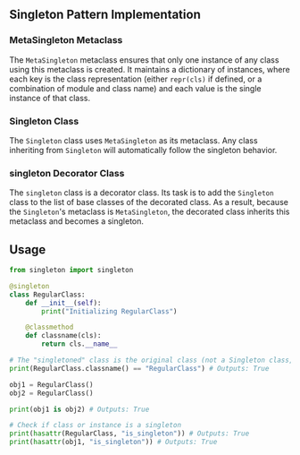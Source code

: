 ## Singleton Pattern Implementation

### MetaSingleton Metaclass

The `MetaSingleton` metaclass ensures that only one instance of any class using this metaclass is created. It maintains a dictionary of instances, where each key is the class representation (either `repr(cls)` if defined, or a combination of module and class name) and each value is the single instance of that class.

### Singleton Class

The `Singleton` class uses `MetaSingleton` as its metaclass. Any class inheriting from `Singleton` will automatically follow the singleton behavior.

### singleton Decorator Class

The `singleton` class is a decorator class. Its task is to add the `Singleton` class to the list of base classes of the decorated class. As a result, because the `Singleton`'s metaclass is `MetaSingleton`, the decorated class inherits this metaclass and becomes a singleton.

## Usage

```python
from singleton import singleton

@singleton
class RegularClass:
    def __init__(self):
        print("Initializing RegularClass")

    @classmethod
    def classname(cls):
        return cls.__name__

# The "singletoned" class is the original class (not a Singleton class, not a function, etc.)
print(RegularClass.classname() == "RegularClass") # Outputs: True

obj1 = RegularClass()
obj2 = RegularClass()

print(obj1 is obj2) # Outputs: True

# Check if class or instance is a singleton
print(hasattr(RegularClass, "is_singleton")) # Outputs: True
print(hasattr(obj1, "is_singleton")) # Outputs: True